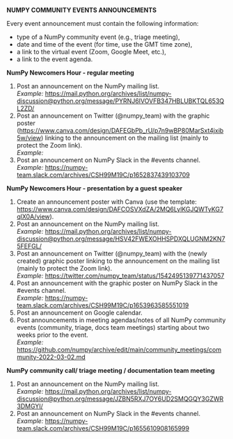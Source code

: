 **NUMPY COMMUNITY EVENTS ANNOUNCEMENTS**

Every event announcement must contain the following information:
- type of a NumPy community event (e.g., triage meeting),
- date and time of the event (for time, use the GMT time zone),
- a link to the virtual event (Zoom, Google Meet, etc.),
- a link to the event agenda.

**NumPy Newcomers Hour - regular meeting**

1. Post an announcement on the NumPy mailing list.</br>
*Example:* https://mail.python.org/archives/list/numpy-discussion@python.org/message/PYRNJ6IVOVFB347HBLUBKTQL653QL2ZD/
2. Post an announcement on Twitter (@numpy_team) with the graphic poster
(https://www.canva.com/design/DAFEGbPb_rU/p7n9wBP80MarSxt4jxib5w/view) linking to the announcement 
on the mailing list (mainly to protect the Zoom link).</br> 
*Example:*
3. Post an announcement on NumPy Slack in the #events channel.</br> 
*Example:* https://numpy-team.slack.com/archives/CSH99M19C/p1652837439103709


**NumPy Newcomers Hour - presentation by a guest speaker**

1. Create an announcement poster with Canva (use the template: https://www.canva.com/design/DAFCOSVXdZA/2MQ6LylKGJQWTyKG7qlX0A/view).
2. Post an announcement on the NumPy mailing list.</br> 
*Example:* https://mail.python.org/archives/list/numpy-discussion@python.org/message/HSV42FWEXOHHSPDXQLUGNM2KN75FEFGL/
3. Post an announcement on Twitter (@numpy_team) with the (newly created) graphic poster linking to the announcement 
on the mailing list (mainly to protect the Zoom link).</br> 
*Example:* https://twitter.com/numpy_team/status/1542495139771437057
4. Post an announcement with the graphic poster on NumPy Slack in the #events channel.</br> 
*Example:* https://numpy-team.slack.com/archives/CSH99M19C/p1653963585551019
5. Post an announcement on Google calendar.
6. Post announcements in meeting agendas/notes of all NumPy community events (community, triage, 
docs team meetings) starting about two weeks prior to the event.</br> 
*Example:* https://github.com/numpy/archive/edit/main/community_meetings/community-2022-03-02.md

**NumPy community call/ triage meeting / documentation team meeting**

1. Post an announcement on the NumPy mailing list.</br> 
*Example:* https://mail.python.org/archives/list/numpy-discussion@python.org/message/JZBN5RXJ7OY6UD2SMQGQY3GZWR3DMGYI/
2. Post an announcement on NumPy Slack in the #events channel.</br>
*Example:* https://numpy-team.slack.com/archives/CSH99M19C/p1655610908165999
